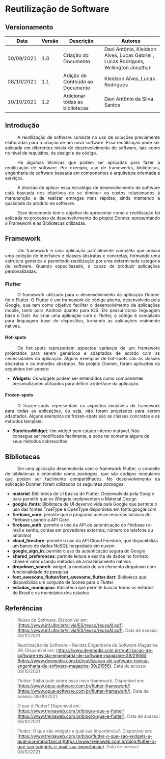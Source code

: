 # Reutilização de Software

## Versionamento
| Data | Versão | Descrição | Autores |
| -------- | -------- | -------- | ---|
|  30/09/2021   |  1.0  |  Criação do Documento | Davi Antônio, Kleidson Alves, Lucas Gabriel , Lucas Rodrigues, Wellington Jonathan |
|   08/10/2021   |  1.1  |  Adição de Conteúdo ao Documento | Kleidson Alves, Lucas Rodrigues |
|   10/10/2021   |  1.2  |  Adicionar todas as bibliotecas | Davi Antônio da Silva Santos |

## Introdução
<div style="text-indent: 40px; text-align: justify">

<p>
 <!--Parágrafo destinado a apresentar o que é reutilização de software e os seus benefícios -->
 A reutilização de software consiste no uso de soluções previamente elaboradas para a criação de um novo software. Essa reutilização pode ser aplicada em diferentes níveis do desenvolvimento do software, tais como no nível de requisitos, de design e de código. 
</p>
<p>
Há algumas técnicas que podem ser aplicadas para fazer a reutilização de software. Por exemplo, uso de frameworks, bibliotecas, engenharia de software baseada em componentes e arquitetura orientada a serviços. 
</p>
<p>
A decisão de aplicar essa estratégia de desenvolvimento de software está baseada nos objetivos de se diminuir os custos relacionados à manutenção e de realizar entregas mais rápidas, ainda mantendo a qualidade do produto de software. 
</p>

<!-- Objetivo do documento  -->
<p>
Esse documento tem o objetivo de apresentar como a reutilização foi aplicada no processo de desenvolvimento do projeto Donner, apresentando o Framework e as Bibliotecas utilizadas.
</div>

## Framework
<div style="text-indent: 40px; text-align: justify">
<p>
Um framework é uma aplicação parcialmente completa que possui uma coleção de interfaces e classes abstratas e concretas, formando uma estrutura genérica e permitindo reutilização por uma determinada categoria de software. Quando especiliazado, é capaz de produzir aplicações personalizadas.
</p>
</div>

### Flutter
<div style="text-indent: 40px; text-align: justify">

<p>
O framework utilizado para o desenvolvimento da aplicação Donner foi o Flutter. O Flutter é um framework de código aberto, desenvolvido pela Google, que tem como objetivo facilitar o desenvolvimento de aplicações mobile, tanto para Android quanto para IOS. Ele possui como linguagem base o Dart. Ao criar uma aplicação com o Flutter, o código é compilado para linguagem base do dispositivo, tornando as aplicações realmente nativas. 
</p>
</div>


#### Hot-spots
<div style="text-indent: 40px; text-align: justify">
<p>
Os hot-spots representam aspectos variáveis de um framework projetados para serem genéricos e adaptados de acordo com as necessidades da aplicação. Alguns exemplos de hot-spots são as classes abstratas e os métodos abstratos. No projeto Donner, foram aplicados os seguintes <i>hot-sposts</i>:
</p>
</div>

- **Widgets**: Os widgets podem ser entendidos como componentes personalizados utilizados para definir a interface da aplicação.



#### Frozen-spots

<div style="text-indent: 40px; text-align: justify">
<p>
O frozen-spots representam os aspectos imutáveis do framework para todas as aplicações, ou seja, não foram projetados para serem adaptados. Alguns exemplos de frozen-spots são as classes concretas e os métodos template.
</p>
</div>

- **StatelessWidget**: Um widget sem estado interno mutável. Não consegue ser modificado facilmente, e pode ter somente alguns de seus métodos sobrescritos


## Bibliotecas

<div style="text-indent: 40px; text-align: justify">
<p>
Em uma aplicação desenvolvida com o framework Flutter, o conceito de bibliotecas é entendido como <i>packages</i>, que são códigos modulares que podem ser facilmente compartilhados. No desenvolvimento da aplicação Donner, foram utilizados os seguintes <i>packages</i>:
</p>

</div>


- **material**: Biblioteca de UI básica do Flutter. Desenvolvida pela Google para permitir que os Widgets implementem o Material Design
- **google_fonts**: Biblioteca de UI desenvolvida pela Google que permite o uso das fontes TrueType e OpenType disponíveis em fonts.google.com
- **firebase_core**: permite que o programa acesse recursos básicos do Firebase usando a API Core
- **firebase_auth**: permite o uso da API de autenticação do Firebase (e-mail e senha, contas em provedores externos, número de telefone ou anônimo)
- **cloud_firestore**: permite o uso da API Cloud Firestore, que disponibiliza um banco de dados NoSQL hospedado em nuvem
- **google_sign_in**: permite o uso da autenticação segura do Google
- **shared_preferences**: permite leitura e escrita de dados no formato chave e valor usando métodos de armazenamento nativos
- **dropdown_search**: widget já montado de um elemento dropdown com funcionalidade de pesquisa
- **font_awesome_flutter/font_awesome_flutter.dart**: Biblioteca que disponibiliza um conjunto de Ícones para o Flutter 
- **estados_municipios**: Biblioteca que permite buscar todos os estados do Brasil e os municípios dos estados 

## Referências
> Reúso de Software. Disponível em:
[https://www.inf.ufpr.br/silvia/ES/reuso/reusoAl.pdf](https://www.inf.ufpr.br/silvia/ES/reuso/reusoAl.pdf). Data de acesso: 08/10/2021

> Reutilização de Software - Revista Engenharia de Software Magazine 39. Disponível em: [https://www.devmedia.com.br/reutilizacao-de-software-revista-engenharia-de-software-magazine-39/21956](https://www.devmedia.com.br/reutilizacao-de-software-revista-engenharia-de-software-magazine-39/21956). Data de acesso: 08/10/2021

> Flutter: Saiba tudo sobre esse novo framework. Disponível em: [https://www.opus-software.com.br/flutter-framework/](https://www.opus-software.com.br/flutter-framework/). Data de acesso: 08/10/2021.

> O que é Flutter? Disponível em: [https://www.treinaweb.com.br/blog/o-que-e-flutter](https://www.treinaweb.com.br/blog/o-que-e-flutter). Data de acesso: 08/10/2021

> Flutter: O que são widgets e qual sua importância?. Disponível em: [https://www.treinaweb.com.br/blog/flutter-o-que-sao-widgets-e-qual-sua-importancia](https://www.treinaweb.com.br/blog/flutter-o-que-sao-widgets-e-qual-sua-importancia). Data de acesso: 08/10/2021